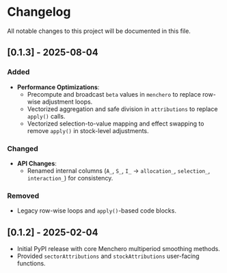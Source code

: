 # Changelog

All notable changes to this project will be documented in this file.

## [0.1.3] - 2025-08-04
### Added
- **Performance Optimizations**:
  - Precompute and broadcast `beta` values in `menchero` to replace row-wise adjustment loops.
  - Vectorized aggregation and safe division in `attributions` to replace `apply()` calls.
  - Vectorized selection-to-value mapping and effect swapping to remove `apply()` in stock-level adjustments.

### Changed
- **API Changes**:
  - Renamed internal columns (`A_`, `S_`, `I_` → `allocation_`, `selection_`, `interaction_`) for consistency.

### Removed
- Legacy row-wise loops and `apply()`-based code blocks.

## [0.1.2] - 2025-02-04
- Initial PyPI release with core Menchero multiperiod smoothing methods.
- Provided `sectorAttributions` and `stockAttributions` user-facing functions.

